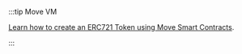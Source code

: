 :::tip Move VM

[Learn how to create an ERC721 Token using Move Smart Contracts](../../../developer/evm-to-move/creating-nft.mdx).

:::

